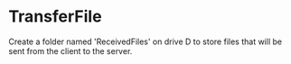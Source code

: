 # TransferFile

Create a folder named 'ReceivedFiles' on drive D to store files that will be sent from the client to the server.

